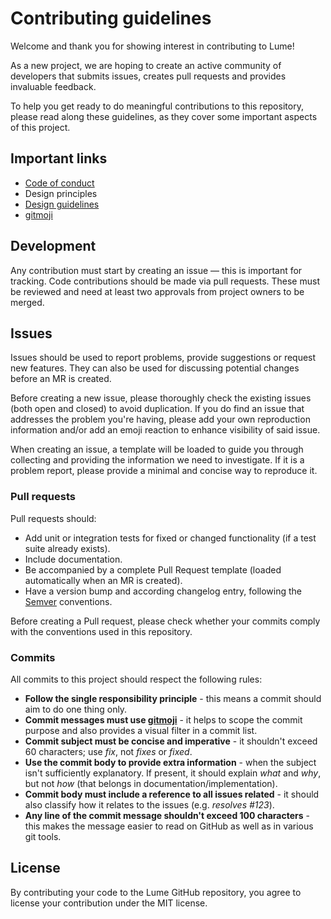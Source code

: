 # Contributing guidelines

Welcome and thank you for showing interest in contributing to Lume!

As a new project, we are hoping to create an active community of developers that submits issues, creates pull requests and provides invaluable feedback.

To help you get ready to do meaningful contributions to this repository, please read along these guidelines, as they cover some important aspects of this project.

## Important links

- [Code of conduct](https://github.com/Adyen/lume/blob/main/CODE_OF_CONDUCT.md)
- Design principles
- [Design guidelines](https://www.figma.com/file/r9fPqTXA4dlP6SIyfmGlDC/%F0%9F%8C%9D-Lume---Data-Visualization-Library?node-id=15%3A2)
- [gitmoji](https://gitmoji.dev/)

## Development

Any contribution must start by creating an issue — this is important for tracking. Code contributions should be made via pull requests. These must be reviewed and need at least two approvals from project owners to be merged.

## Issues

Issues should be used to report problems, provide suggestions or request new features. They can also be used for discussing potential changes before an MR is created.

Before creating a new issue, please thoroughly check the existing issues (both open and closed) to avoid duplication. If you do find an issue that addresses the problem you're having, please add your own reproduction information and/or add an emoji reaction to enhance visibility of said issue.

When creating an issue, a template will be loaded to guide you through collecting and providing the information we need to investigate. If it is a problem report, please provide a minimal and concise way to reproduce it.

### Pull requests

Pull requests should:

- Add unit or integration tests for fixed or changed functionality (if a test suite already exists).
- Include documentation.
- Be accompanied by a complete Pull Request template (loaded automatically when an MR is created).
- Have a version bump and according changelog entry, following the [Semver](https://semver.org/) conventions.

Before creating a Pull request, please check whether your commits comply with the conventions used in this repository.

### Commits

All commits to this project should respect the following rules:

- **Follow the single responsibility principle** - this means a commit should aim to do one thing only.
- **Commit messages must use [gitmoji](https://gitmoji.dev/)** - it helps to scope the commit purpose and also provides a visual filter in a commit list.
- **Commit subject must be concise and imperative** - it shouldn't exceed 60 characters; use _fix_, not _fixes_ or _fixed_.
- **Use the commit body to provide extra information** - when the subject isn't sufficiently explanatory. If present, it should explain _what_ and _why_, but not _how_ (that belongs in documentation/implementation).
- **Commit body must include a reference to all issues related** - it should also classify how it relates to the issues (e.g. _resolves #123_).
- **Any line of the commit message shouldn't exceed 100 characters** - this makes the message easier to read on GitHub as well as in various git tools.

## License

By contributing your code to the Lume GitHub repository, you agree to license your contribution under the MIT license.
